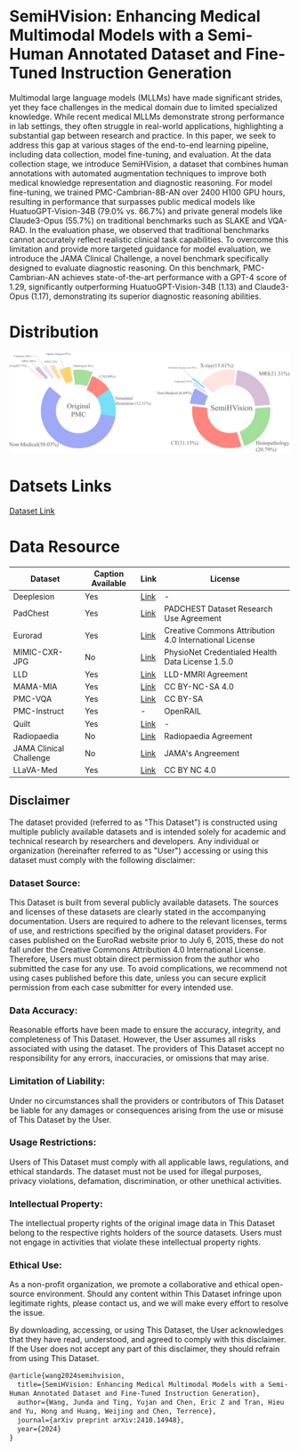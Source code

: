 # SemiHVision: Enhancing Medical Multimodal Models with a Semi-Human Annotated Dataset and Fine-Tuned Instruction Generation

Multimodal large language models (MLLMs) have made significant strides, yet they face challenges in the medical domain due to limited specialized knowledge. While recent medical MLLMs demonstrate strong performance in lab settings, they often struggle in real-world applications, highlighting a substantial gap between research and practice. In this paper, we seek to address this gap at various stages of the end-to-end learning pipeline, including data collection, model fine-tuning, and evaluation. At the data collection stage, we introduce SemiHVision, a dataset that combines human annotations with automated augmentation techniques to improve both medical knowledge representation and diagnostic reasoning. For model fine-tuning, we trained PMC-Cambrian-8B-AN over 2400 H100 GPU hours, resulting in performance that surpasses public medical models like HuatuoGPT-Vision-34B (79.0% vs. 66.7%) and private general models like Claude3-Opus (55.7%) on traditional benchmarks such as SLAKE and VQA-RAD. In the evaluation phase, we observed that traditional benchmarks cannot accurately reflect realistic clinical task capabilities. To overcome this limitation and provide more targeted guidance for model evaluation, we introduce the JAMA Clinical Challenge, a novel benchmark specifically designed to evaluate diagnostic reasoning. On this benchmark, PMC-Cambrian-AN achieves state-of-the-art performance with a GPT-4 score of 1.29, significantly outperforming HuatuoGPT-Vision-34B (1.13) and Claude3-Opus (1.17), demonstrating its superior diagnostic reasoning abilities.


# Distribution

![Image text](https://github.com/believewhat/SemiHVision/blob/main/distribution.png)

# Datsets Links
[Dataset Link](https://huggingface.co/datasets/akemiH/Med-Instruction)

# Data Resource

| Dataset               | Caption Available | Link  | License                                             |
|-----------------------|-----------|-------|-----------------------------------------------------|
| Deeplesion                   | Yes       | [Link](#https://huggingface.co/datasets/farrell236/DeepLesion) | -                                                   |
| PadChest        | Yes       | [Link](#https://bimcv.cipf.es/bimcv-projects/padchest/) | PADCHEST Dataset Research Use Agreement                                           |
| Eurorad  | Yes       | [Link](#https://www.eurorad.org/) | Creative Commons Attribution 4.0 International License                                   |
| MIMIC-CXR-JPG          | No       | [Link](#https://physionet.org/content/mimic-cxr-jpg/2.1.0/) | PhysioNet Credentialed Health Data License 1.5.0                                           |
| LLD              | Yes        | [Link](#https://github.com/LMMMEng/LLD-MMRI-Dataset?tab=readme-ov-file) | LLD-MMRI Agreement  |
| MAMA-MIA                  | Yes       | [Link](#https://www.synapse.org/Synapse:syn60868042/wiki/628716) | CC BY-NC-SA 4.0                                     |
| PMC-VQA                   | Yes       | [Link](#https://huggingface.co/datasets/xmcmic/PMC-VQA) | CC BY-SA                                           |
| PMC-Instruct            | Yes       | - | OpenRAIL                                           |
| Quilt               | Yes       | [Link](#https://zenodo.org/records/8239942) | -                                     |
| Radiopaedia                | No       | [Link](#https://radiopaedia.org/?lang=us) | Radiopaedia Agreement                                             |
| JAMA Clinical Challenge                | No        | [Link](#https://jamanetwork.com/collections/44038/clinical-challenge) | JAMA's Angreement                                     |
| LLaVA-Med             | Yes       | [Link](#https://github.com/LMMMEng/LLD-MMRI-Dataset) | CC BY NC 4.0                                        |


## Disclaimer

The dataset provided (referred to as "This Dataset") is constructed using multiple publicly available datasets and is intended solely for academic and technical research by researchers and developers. Any individual or organization (hereinafter referred to as "User") accessing or using this dataset must comply with the following disclaimer:

### Dataset Source:
This Dataset is built from several publicly available datasets. The sources and licenses of these datasets are clearly stated in the accompanying documentation. Users are required to adhere to the relevant licenses, terms of use, and restrictions specified by the original dataset providers. For cases published on the EuroRad website prior to July 6, 2015, these do not fall under the Creative Commons Attribution 4.0 International License. Therefore, Users must obtain direct permission from the author who submitted the case for any use. To avoid complications, we recommend not using cases published before this date, unless you can secure explicit permission from each case submitter for every intended use.


### Data Accuracy:
Reasonable efforts have been made to ensure the accuracy, integrity, and completeness of This Dataset. However, the User assumes all risks associated with using the dataset. The providers of This Dataset accept no responsibility for any errors, inaccuracies, or omissions that may arise.

### Limitation of Liability:
Under no circumstances shall the providers or contributors of This Dataset be liable for any damages or consequences arising from the use or misuse of This Dataset by the User.

### Usage Restrictions:
Users of This Dataset must comply with all applicable laws, regulations, and ethical standards. The dataset must not be used for illegal purposes, privacy violations, defamation, discrimination, or other unethical activities.

### Intellectual Property:
The intellectual property rights of the original image data in This Dataset belong to the respective rights holders of the source datasets. Users must not engage in activities that violate these intellectual property rights.

### Ethical Use:
As a non-profit organization, we promote a collaborative and ethical open-source environment. Should any content within This Dataset infringe upon legitimate rights, please contact us, and we will make every effort to resolve the issue.

By downloading, accessing, or using This Dataset, the User acknowledges that they have read, understood, and agreed to comply with this disclaimer. If the User does not accept any part of this disclaimer, they should refrain from using This Dataset.



```
@article{wang2024semihvision,
  title={SemiHVision: Enhancing Medical Multimodal Models with a Semi-Human Annotated Dataset and Fine-Tuned Instruction Generation},
  author={Wang, Junda and Ting, Yujan and Chen, Eric Z and Tran, Hieu and Yu, Hong and Huang, Weijing and Chen, Terrence},
  journal={arXiv preprint arXiv:2410.14948},
  year={2024}
}
```

